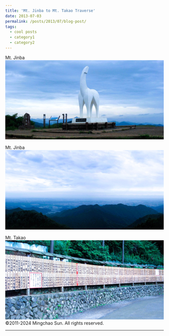 ```yaml
---
title: 'Mt. Jinba to Mt. Takao Traverse'
date: 2013-07-03
permalink: /posts/2013/07/blog-post/
tags:
  - cool posts
  - category1
  - category2
---
```


Mt. Jinba<br/><img src='/images/2013070301.JPG'><br/>

Mt. Jinba<br/><img src='/images/2013070302.jpg'><br/>

Mt. Takao<br/><img src='/images/2013070303.JPG'><br/>
©2011-2024 Mingchao Sun. All rights reserved.

------

